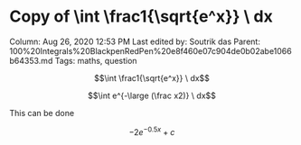# Copy of \int \frac1{\sqrt{e^x}} \ dx

Column: Aug 26, 2020 12:53 PM
Last edited by: Soutrik das
Parent: 100%20Integrals%20BlackpenRedPen%20e8f460e07c904de0b02abe1066b64353.md
Tags: maths, question

$$\int \frac1{\sqrt{e^x}} \ dx$$

$$\int e^{-\large (\frac x2)} \ dx$$

This can be done

$$-2e^{-0.5x}+c$$